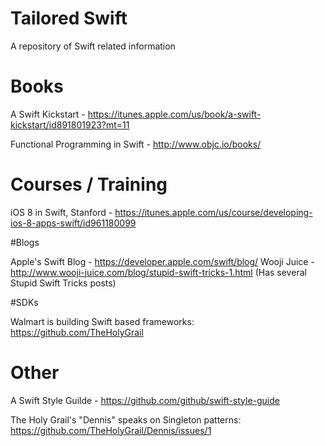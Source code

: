 # Tailored Swift
A repository of Swift related information

# Books

A Swift Kickstart - https://itunes.apple.com/us/book/a-swift-kickstart/id891801923?mt=11

Functional Programming in Swift - http://www.objc.io/books/

# Courses / Training

iOS 8 in Swift, Stanford - https://itunes.apple.com/us/course/developing-ios-8-apps-swift/id961180099

#Blogs

Apple's Swift Blog - https://developer.apple.com/swift/blog/
Wooji Juice - http://www.wooji-juice.com/blog/stupid-swift-tricks-1.html (Has several Stupid Swift Tricks posts)

#SDKs

Walmart is building Swift based frameworks: https://github.com/TheHolyGrail

# Other

A Swift Style Guilde - https://github.com/github/swift-style-guide

The Holy Grail's "Dennis" speaks on Singleton patterns: https://github.com/TheHolyGrail/Dennis/issues/1

